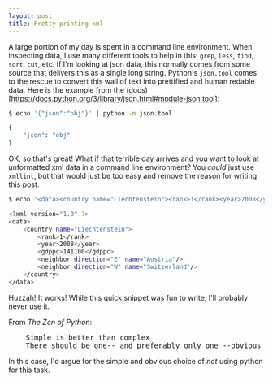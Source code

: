 ```yaml
---
layout: post
title: Pretty printing xml
---
```


A large portion of my day is spent in a command line environment. When inspecting data, I use many different tools to help in this: `grep`, `less`, `find`, `sort`, `cut`, etc. If I'm looking at json data, this normally comes from some source that delivers this as a single long string. Python's `json.tool` comes to the rescue to convert this wall of text into prettified and human redable data. Here is the example from the (docs)[https://docs.python.org/3/library/json.html#module-json.tool]:

```bash
$ echo '{"json":"obj"}' | python -m json.tool

{
    "json": "obj"
}
```

OK, so that's great! What if that terrible day arrives and you want to look at unformatted xml data in a command line environment? You _could_ just use `xmllint`, but that would just be too easy and remove the reason for writing this post.

```bash
$ echo '<data><country name="Liechtenstein"><rank>1</rank><year>2008</year><gdppc>141100</gdppc><neighbor name="Austria" direction="E"/><neighbor name="Switzerland" direction="W"/></country></data>' | python -c "import sys; from xml.dom import minidom; print minidom.parseString(sys.stdin.read()).toprettyxml()"

<?xml version="1.0" ?>
<data>
    <country name="Liechtenstein">
        <rank>1</rank>
        <year>2008</year>
        <gdppc>141100</gdppc>
        <neighbor direction="E" name="Austria"/>
        <neighbor direction="W" name="Switzerland"/>
    </country>
</data>
```

Huzzah! It works! While this quick snippet was fun to write, I'll probably never use it.

From _The Zen of Python_:
<pre>
	Simple is better than complex
	There should be one-- and preferably only one --obvious way to do it.
</pre>

In this case, I'd argue for the simple and obvious choice of _not_ using python for this task.
